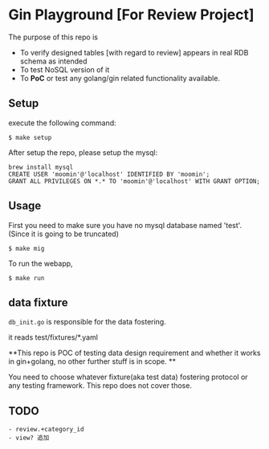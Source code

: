 # Gin Playground [For Review Project]

The purpose of this repo is

- To verify designed tables [with regard to review] appears in real RDB schema as intended
- To test NoSQL version of it
- To **PoC** or test any golang/gin related functionality available.

## Setup

execute the following command:
```
$ make setup
```

After setup the repo, please setup the mysql:
```
brew install mysql
CREATE USER 'moomin'@'localhost' IDENTIFIED BY 'moomin';
GRANT ALL PRIVILEGES ON *.* TO 'moomin'@'localhost' WITH GRANT OPTION;
```

## Usage

First you need to make sure you have no mysql database named 'test'.
(Since it is going to be truncated)

```
$ make mig
```

To run the webapp,

```
$ make run
```

## data fixture

`db_init.go` is responsible for the data fostering.

it reads test/fixtures/*.yaml

**This repo is POC of testing data design requirement and whether it works in gin+golang, no other further stuff is in scope. **

You need to choose whatever fixture(aka test data) fostering protocol or any testing framework. This repo does not cover those.

## TODO

```
- review.+category_id
- view? 追加
```

